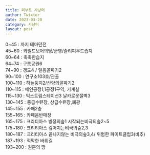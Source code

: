 ```yaml
---
title: 리부트 사냥터
author: Twixtor
date: 2023-03-20
category: 사냥터
layout: post
---
```


0~45 : 까지 테마던전  
45~60 : 와일드보어의땅/군영/슬리피우드습지  
60~64 : 축축한습지  
64~74 : 구름공원6   
74~90 : 갱도4 / 얼음골짜기2  
90~100 : 연구소103호/관출  
100~110 : 하늘둥지2/산양의골짜기2  
110~115 : 메인공정1,1공정1구역, 기계실  
115~130 : 익스트림스테이션3 날카로운절벽3  
130~145 : 중급수련장, 상급수련장,폐광  
145~155 : 카페2층  
155~165 : 카페음반매장  
165~175 : 크리티아스 빙정의숲1 시작되는비극의숲2~5  
175~180 : 크리티아스 깊어지는비극의숲2,3  
180~187 : 크리티아스 끝나지않는 비극의숲3,4/ 위험한 파이트클럽3(비추)  
187~193 : 적막한 바위길  
193~200 : 원혼의 땅  
 